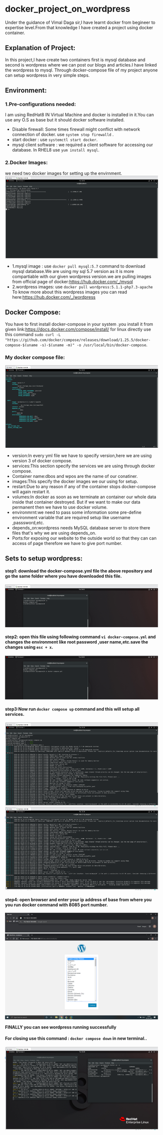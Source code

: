 # docker_project_on_wordpress
Under the guidance of Vimal Daga sir,I have learnt docker from begineer to expertise level.From that knowledge I have created a project using docker container.
## Explanation of Project:
In this project,I have create two containers first is mysql database and second is wordpress where we can post our blogs and articles.I have linked the wordpress to mysql.
Through docker-compose file of my project anyone can setup wordpress in very simple steps.
## Environment:
### 1.Pre-configurations needed:
 I am using RedHat8 IN Virtual Machine and docker is installed in it.You can use any O.S as base but it should docker software installed.
  * Disable firewall:
   Some times firewall might conflict with network connection of docker.
   use `system stop firewalld` .
  * start docker :
   use `systemctl start docker`.
  * mysql client software :
  we required a client software for accessing our database.
  In RHEL8 use `yum install mysql`.
 
### 2.Docker Images:
  we need two docker images for setting up the envirnment.
  ![](screenshots/Screenshot2.png)

  * 1.mysql image :
  use `docker pull mysql:5.7` command to download mysql database.We are using my  sql 5.7 version as it is more compartiable with our given wordpress version.we  are pulling images from official page of docker:https://hub.docker.com/_/mysql 
  * 2.wordpress images:
  use `docker pull wordpress:5.1.1-php7.3-apache`
  To know more about this wordpress images you can read here:https://hub.docker.com/_/wordpress
## Docker Compose:
You have to first install docker-compose in your system .you install it from given link:https://docs.docker.com/compose/install/
for linux directly use this command `sudo curl -L "https://github.com/docker/compose/releases/download/1.25.5/docker-compose-$(uname -s)-$(uname -m)" -o /usr/local/bin/docker-compose`.
### My docker compose file:
 
 ![](screenshots/Screenshot1.png)

 *  version:In every yml file we have to specify version,here we are using version 3 of docker compose.
 * services:This section specify the services we are using through docker compose.
 * Container name:dbos and wpos are the name of our conatiner.
 * images:This specify the docker images we our using for setup.
 * restart:Due to any reason if any of the container stops docker-compose will again restart it.
 * volumes:In docker as soon as we terminate an container our whole data inside that container destroyed. But if we want to make our data permanent then we have to use docker volume.
 * environmrnt:we need to pass some information some pre-define environment variable that are required setup like username ,passsword,etc.
 * depends_on:wordpress needs MySQL database server to store there files that's why we are using depends_on.
 * Ports:for exposing our website to the outside world so that they can can access of page therefore we have to give port number.

## Sets to setup wordpress:
 
 #### step1: download the docker-compose.yml file the above repository and go the same folder where you have downloaded this file.

![](screenshots/Screenshot8.png)

 #### step2: open this file using following command `vi docker-compose.yml` and changes the environment like root password ,user name,etc.save the changes using `esc + x`.

![](screenshots/Screenshot9.png)


 #### step3:Now run `docker compose up` command and this will setup all services.
![](screenshots/Screenshot3.png)
![](screenshots/Screenshot4.png)

 #### step4: open browser and enter your ip address of base from where you you run docker command with 8085 port number.

![](screenshots/Screenshot5.png)
![](screenshots/Screenshot6.png)

 **FINALLY you can see wordpress running successfully**

 #### For closing use this command : `docker compose down` in new terminal..

 ![](screenshots/Screenshot7.png)


